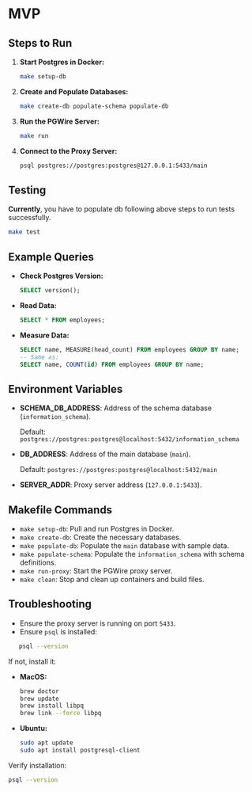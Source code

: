 # MVP

## Steps to Run

1. **Start Postgres in Docker:**
   ```bash
   make setup-db
   ```

2. **Create and Populate Databases:**
   ```bash
   make create-db populate-schema populate-db
   ```

3. **Run the PGWire Server:**
   ```bash
   make run
   ```

4. **Connect to the Proxy Server:**
   ```bash
   psql postgres://postgres:postgres@127.0.0.1:5433/main
   ```

## Testing
   **Currently**, you have to populate db following above steps to run tests successfully.
   ```bash
   make test
   ```

## Example Queries

- **Check Postgres Version:**
   ```sql
   SELECT version();
   ```

- **Read Data:**
   ```sql
   SELECT * FROM employees;
   ```

- **Measure Data:**
   ```sql
   SELECT name, MEASURE(head_count) FROM employees GROUP BY name;
   -- Same as:
   SELECT name, COUNT(id) FROM employees GROUP BY name;
   ```

## Environment Variables

- **SCHEMA_DB_ADDRESS**: Address of the schema database (`information_schema`).
  
  Default: `postgres://postgres:postgres@localhost:5432/information_schema`

- **DB_ADDRESS**: Address of the main database (`main`).
  
  Default: `postgres://postgres:postgres@localhost:5432/main`

- **SERVER_ADDR**: Proxy server address (`127.0.0.1:5433`).

## Makefile Commands

- `make setup-db`: Pull and run Postgres in Docker.
- `make create-db`: Create the necessary databases.
- `make populate-db`: Populate the `main` database with sample data.
- `make populate-schema`: Populate the `information_schema` with schema definitions.
- `make run-proxy`: Start the PGWire proxy server.
- `make clean`: Stop and clean up containers and build files.

## Troubleshooting

- Ensure the proxy server is running on port `5433`.
- Ensure `psql` is installed:
```bash
   psql --version
   ```
   If not, install it:
   - **MacOS:**
     ```bash
     brew doctor
     brew update
     brew install libpq
     brew link --force libpq
     ```
   - **Ubuntu:**
     ```bash
     sudo apt update
     sudo apt install postgresql-client
     ```
   Verify installation:
   ```bash
   psql --version
   ```
